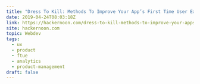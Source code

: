 ```yaml
---
title: "Dress To Kill: Methods To Improve Your App’s First Time User Experience (FTUE)"
date: 2019-04-24T08:03:18Z
link: https://hackernoon.com/dress-to-kill-methods-to-improve-your-apps-first-time-user-experience-ftue-4c0957ad7d7a?source=rss----3a8144eabfe3---4
site: hackernoon.com
topic: Webdev
tags:
  - ux
  - product
  - ftue
  - analytics
  - product-management
draft: false
---
```

